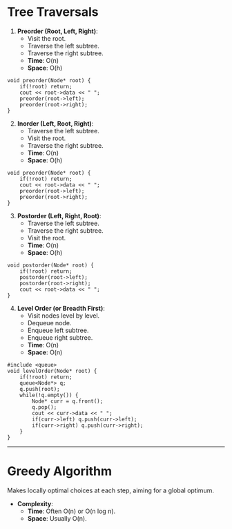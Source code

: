 # Tree Traversals

1. **Preorder (Root, Left, Right)**:
   - Visit the root.
   - Traverse the left subtree.
   - Traverse the right subtree.
   - **Time**: O(n)
   - **Space**: O(h)

```
void preorder(Node* root) {
    if(!root) return;
    cout << root->data << " ";
    preorder(root->left);
    preorder(root->right);
}
```

2. **Inorder (Left, Root, Right)**:
   - Traverse the left subtree.
   - Visit the root.
   - Traverse the right subtree.
   - **Time**: O(n)
   - **Space**: O(h)

```
void preorder(Node* root) {
    if(!root) return;
    cout << root->data << " ";
    preorder(root->left);
    preorder(root->right);
}
```

3. **Postorder (Left, Right, Root)**:
   - Traverse the left subtree.
   - Traverse the right subtree.
   - Visit the root.
   - **Time**: O(n)
   - **Space**: O(h)

```
void postorder(Node* root) {
    if(!root) return;
    postorder(root->left);
    postorder(root->right);
    cout << root->data << " ";
}
```

4. **Level Order (or Breadth First)**:
   - Visit nodes level by level.
   - Dequeue node.
   - Enqueue left subtree.
   - Enqueue right subtree.
   - **Time**: O(n)
   - **Space**: O(n)

```
#include <queue>
void levelOrder(Node* root) {
    if(!root) return;
    queue<Node*> q;
    q.push(root);
    while(!q.empty()) {
        Node* curr = q.front();
        q.pop();
        cout << curr->data << " ";
        if(curr->left) q.push(curr->left);
        if(curr->right) q.push(curr->right);
    }
}
```

---

# Greedy Algorithm

Makes locally optimal choices at each step, aiming for a global optimum.

- **Complexity**:
  - **Time**: Often O(n) or O(n log n).
  - **Space**: Usually O(n).
